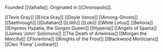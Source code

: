 Founded [[Valhalla]]. Originated in [[Chronopolis]].

[[Tevis Gray]]
[[Erica Gray]]
[[Doyle Vance]]
[[Among-Ghosts]]
[[Seethrough]]
[[Dullahan]]
[[Lilith]]
[[Loki]]
[[White Lotus]]
[[Bellona]]
[[Empress Hypatia, the Gorgon Queen]]
[[Hyperia]]
[[Angelo of Sparta]]
[[James 'John' Solomons]]
[[The Death of Artemisia]]
[[Morgan the Merciful]]
[[Florentine]]
[[Knights of the Frost]]
[[Blackwood Morticians]]
[[Cleo 'Fiona' Lionheart]]
